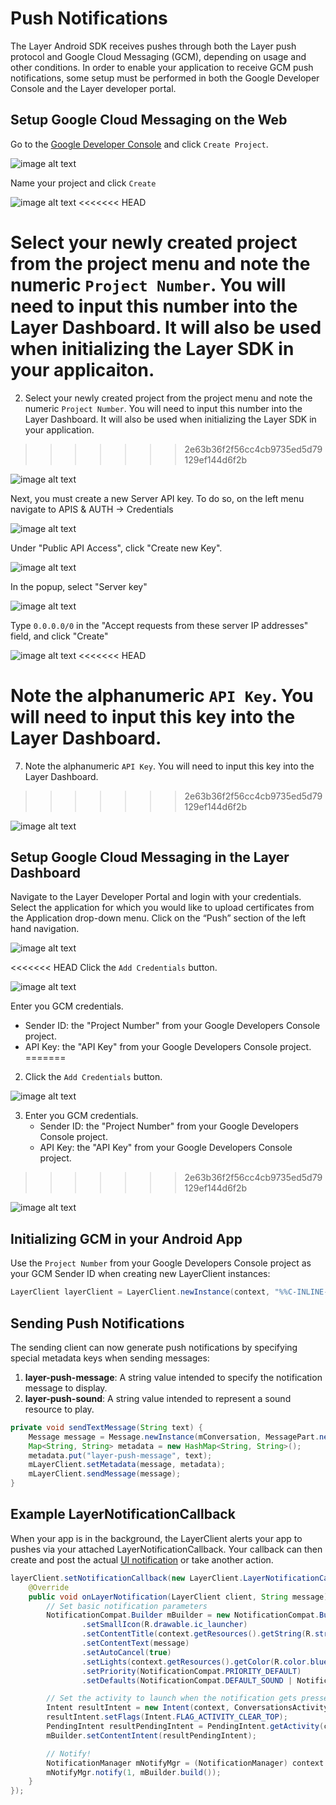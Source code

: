 # Push Notifications
The Layer Android SDK receives pushes through both the Layer push protocol and Google Cloud Messaging (GCM), depending on usage and other conditions. In order to enable your application to receive GCM push notifications, some setup must be performed in both the Google Developer Console and the Layer developer portal.

## Setup Google Cloud Messaging on the Web
Go to the [Google Developer Console](https://console.developers.google.com) and click `Create Project`.

![image alt text](android-push-0.jpg)

Name your project and click `Create`

![image alt text](android-push-1.jpg)
<<<<<<< HEAD
 
Select your newly created project from the project menu and note the numeric `Project Number`. You will need to input this number into the Layer Dashboard. It will also be used when initializing the Layer SDK in your applicaiton.
=======

2. Select your newly created project from the project menu and note the numeric `Project Number`. You will need to input this number into the Layer Dashboard. It will also be used when initializing the Layer SDK in your application.
>>>>>>> 2e63b36f2f56cc4cb9735ed5d79129ef144d6f2b

![image alt text](android-push-2.jpg)

Next, you must create a new Server API key. To do so, on the left menu navigate to APIS & AUTH -> Credentials

![image alt text](android-push-3.jpg)

Under "Public API Access", click "Create new Key".

![image alt text](android-push-4.jpg)

In the popup, select "Server key"

![image alt text](android-push-5.jpg)

Type `0.0.0.0/0` in the "Accept requests from these server IP addresses" field, and click "Create"

![image alt text](android-push-6.jpg)
<<<<<<< HEAD
 
Note the alphanumeric `API Key`. You will need to input this key into the Layer Dashboard.
=======

7. Note the alphanumeric `API Key`. You will need to input this key into the Layer Dashboard.
>>>>>>> 2e63b36f2f56cc4cb9735ed5d79129ef144d6f2b

![image alt text](android-push-7.jpg)

## Setup Google Cloud Messaging in the Layer Dashboard

Navigate to the Layer Developer Portal and login with your credentials. Select the application for which you would like to upload certificates from the Application drop-down menu. Click on the “Push” section of the left hand navigation.

![image alt text](android-push-8.jpg)

<<<<<<< HEAD
Click the `Add Credentials` button. 

![image alt text](android-push-9.jpg)

Enter you GCM credentials. 

  * Sender ID: the "Project Number" from your Google Developers Console project.
  * API Key: the "API Key" from your Google Developers Console project.
=======
2. Click the `Add Credentials` button.

![image alt text](android-push-9.jpg)

3. Enter you GCM credentials.
	* Sender ID: the "Project Number" from your Google Developers Console project.
	* API Key: the "API Key" from your Google Developers Console project.
>>>>>>> 2e63b36f2f56cc4cb9735ed5d79129ef144d6f2b

![image alt text](android-push-10.jpg)

## Initializing GCM in your Android App
Use the `Project Number` from your Google Developers Console project as your GCM Sender ID when creating new LayerClient instances:

``` java
LayerClient layerClient = LayerClient.newInstance(context, "%%C-INLINE-APPID%%", "GCM ID");
```

## Sending Push Notifications
The sending client can now generate push notifications by specifying special metadata keys when sending messages:

   1. **layer-push-message**: A string value intended to specify the notification message to display.
   2. **layer-push-sound**: A string value intended to represent a sound resource to play.

``` java
private void sendTextMessage(String text) {
    Message message = Message.newInstance(mConversation, MessagePart.newInstance("text/plain", text.getBytes()));
    Map<String, String> metadata = new HashMap<String, String>();
    metadata.put("layer-push-message", text);
    mLayerClient.setMetadata(message, metadata);
    mLayerClient.sendMessage(message);
}
```

## Example LayerNotificationCallback

When your app is in the background, the LayerClient alerts your app to pushes via your attached LayerNotificationCallback.  Your callback can then create and post the actual [UI notification](http://developer.android.com/guide/topics/ui/notifiers/notifications.html) or take another action.

``` java
layerClient.setNotificationCallback(new LayerClient.LayerNotificationCallback() {
    @Override
    public void onLayerNotification(LayerClient client, String message) {
        // Set basic notification parameters
        NotificationCompat.Builder mBuilder = new NotificationCompat.Builder(context)
                .setSmallIcon(R.drawable.ic_launcher)
                .setContentTitle(context.getResources().getString(R.string.app_name))
                .setContentText(message)
                .setAutoCancel(true)
                .setLights(context.getResources().getColor(R.color.blue), 100, 1900)
                .setPriority(NotificationCompat.PRIORITY_DEFAULT)
                .setDefaults(NotificationCompat.DEFAULT_SOUND | NotificationCompat.DEFAULT_VIBRATE);

        // Set the activity to launch when the notification gets pressed
        Intent resultIntent = new Intent(context, ConversationsActivity.class);
        resultIntent.setFlags(Intent.FLAG_ACTIVITY_CLEAR_TOP);
        PendingIntent resultPendingIntent = PendingIntent.getActivity(context, 0, resultIntent, PendingIntent.FLAG_CANCEL_CURRENT);
        mBuilder.setContentIntent(resultPendingIntent);

        // Notify!
        NotificationManager mNotifyMgr = (NotificationManager) context.getSystemService(Context.NOTIFICATION_SERVICE);
        mNotifyMgr.notify(1, mBuilder.build());
    }
});
```

